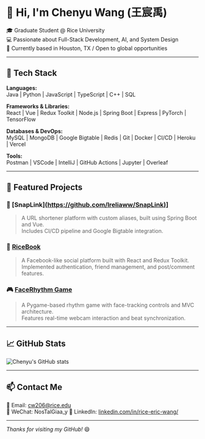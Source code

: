 # 👋 Hi, I'm Chenyu Wang (王宸禹)

🎓 Graduate Student @ Rice University  
💻 Passionate about Full-Stack Development, AI, and System Design  
📍 Currently based in Houston, TX / Open to global opportunities

---

## 🔧 Tech Stack

**Languages:**  
Java | Python | JavaScript | TypeScript | C++ | SQL  

**Frameworks & Libraries:**  
React | Vue | Redux Toolkit | Node.js | Spring Boot | Express | PyTorch | TensorFlow

**Databases & DevOps:**  
MySQL | MongoDB | Google Bigtable | Redis | Git | Docker | CI/CD | Heroku | Vercel

**Tools:**  
Postman | VSCode | IntelliJ | GitHub Actions | Jupyter | Overleaf  

---

## 🌟 Featured Projects

### 🔗 [SnapLink][(https://github.com/Ireliaww/SnapLink)](https://github.com/Ireliaww/Comp_539_Project_Group1)] 
> A URL shortener platform with custom aliases, built using Spring Boot and Vue.  
> Includes CI/CD pipeline and Google Bigtable integration.

### 📘 [RiceBook](https://github.com/Ireliaww/RiceBook)  
> A Facebook-like social platform built with React and Redux Toolkit.  
> Implemented authentication, friend management, and post/comment features.

### 🎮 [FaceRhythm Game](https://github.com/Ireliaww/FaceRhythm)  
> A Pygame-based rhythm game with face-tracking controls and MVC architecture.  
> Features real-time webcam interaction and beat synchronization.

---

## 📈 GitHub Stats

![Chenyu's GitHub stats](https://github-readme-stats.vercel.app/api?username=Ireliaww&show_icons=true&theme=default)

---

## 📫 Contact Me

📮 Email: cw206@rice.edu  
📱 WeChat:  NosTalGiaa_y
🔗 LinkedIn: [linkedin.com/in/rice-eric-wang/](https://www.linkedin.com/in/rice-eric-wang/)

---

_Thanks for visiting my GitHub!_ 😄
